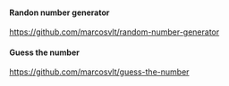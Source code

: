 #### Randon number generator

https://github.com/marcosvlt/random-number-generator

#### Guess the number

https://github.com/marcosvlt/guess-the-number
